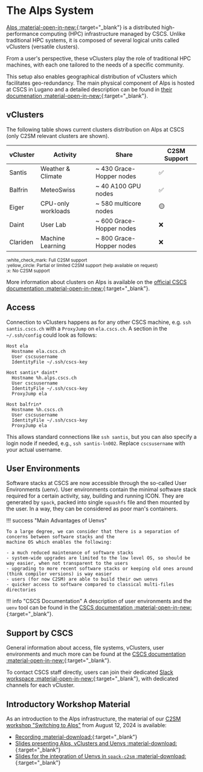 # The Alps System

[Alps :material-open-in-new:](https://www.cscs.ch/computers/alps){:target="_blank"} is a distributed high-performance computing (HPC) infrastructure managed by CSCS.
Unlike traditional HPC systems, it is composed of several logical units called vClusters (versatile clusters).

From a user's perspective, these vClusters play the role of traditional HPC machines, with each one tailored
to the needs of a specific community.

This setup also enables geographical distribution of vClusters which facilitates geo-redundancy.
The main physical component of Alps is hosted at CSCS in Lugano and a detailed description can be found in
[their documenation :material-open-in-new:](https://docs.cscs.ch/alps/){:target="_blank"}.

## vClusters

The following table shows current clusters distribution on Alps at CSCS 
(only C2SM relevant clusters are shown).

| vCluster | Activity           | Share                    | C2SM Support       |
|----------|--------------------|--------------------------|--------------------|
| Santis   | Weather & Climate  | ~ 430 Grace-Hopper nodes | :white_check_mark: |
| Balfrin  | MeteoSwiss         | ~ 40 A100 GPU nodes      | :white_check_mark: |
| Eiger    | CPU-only workloads | ~ 580 multicore nodes    | :yellow_circle:    |
| Daint    | User Lab           | ~ 600 Grace-Hopper nodes | :x:                |
| Clariden | Machine Learning   | ~ 800 Grace-Hopper nodes | :x:                |

<small>
:white_check_mark: Full C2SM support<br />
:yellow_circle: Partial or limited C2SM support (help available on request)<br />
:x: No C2SM support
</small>

More information about clusters on Alps is available on the
[official CSCS documentation :material-open-in-new:](https://docs.cscs.ch/alps/clusters/#alps-clusters){:target="_blank"}.

## Access

Connection to vClusters happens as for any other CSCS machine, 
e.g. `ssh santis.cscs.ch` with a `ProxyJump` on `ela.cscs.ch`.
A section in the `~/.ssh/config` could look as follows:

```config title="~/.ssh.config"
Host ela
  Hostname ela.cscs.ch
  User cscsusername
  IdentityFile ~/.ssh/cscs-key

Host santis* daint* 
  Hostname %h.alps.cscs.ch
  User cscsusername
  IdentityFile ~/.ssh/cscs-key
  ProxyJump ela

Host balfrin* 
  Hostname %h.cscs.ch
  User cscsusername
  IdentityFile ~/.ssh/cscs-key
  ProxyJump ela
```

This allows standard connections like `ssh santis`, but you can also specify a login node if needed,
e.g., `ssh santis-ln002`. Replace `cscsusername` with your actual username.

## User Environments

Software stacks at CSCS are now accessible through the so-called User Environments (uenv). 
User environments contain the minimal software stack required for a certain activity, say, building and running ICON.
They are generated by `spack`, packed into single `squashfs` file and then mounted by the user.
In a way, they can be considered as poor man's containers.

!!! success "Main Advantages of Uenvs"

    To a large degree, we can consider that there is a separation of concerns between software stacks and the 
    machine OS which enables the following:

    - a much reduced maintenance of software stacks
    - system-wide upgrades are limited to the low level OS, so should be way easier, when not transparent to the users
    - upgrading to more recent software stacks or keeping old ones around (think compiler versions) is way easier
    - users (for now C2SM) are able to build their own uenvs
    - quicker access to software compared to classical multi-files directories

!!! info "CSCS Documentation"
    A description of user environments and the `uenv` tool can be found in the 
    [CSCS documentation :material-open-in-new:](https://docs.cscs.ch/software/uenv/){:target="_blank"}. 

## Support by CSCS

General information about access, file systems, vClusters, user environments and much more can be found at the
[CSCS documentation :material-open-in-new:](https://docs.cscs.ch/){:target="_blank"}.

To contact CSCS staff directly, users can join their dedicated
[Slack workspace :material-open-in-new:](https://cscs-users.slack.com){:target="_blank"},
with dedicated channels for each vCluster. 

## Introductory Workshop Material

As an introduction to the Alps infrastructure, the material of our
[C2SM workshop "Switching to Alps"](../posts/2024-07-02_switching_to_Alps.md) from August 12, 2024 is available:

- [Recording :material-download:](https://polybox.ethz.ch/index.php/s/oSxyJgTjyvJKX8B){:target="_blank"}<br>
- [Slides presenting Alps, vClusters and Uenvs :material-download:](https://polybox.ethz.ch/index.php/s/jvtIYkBvHUSGZYD){:target="_blank"}<br>
- [Slides for the integration of Uenvs in `spack-c2sm` :material-download:](https://polybox.ethz.ch/index.php/s/SWbYrOVRIprke60){:target="_blank"} 
